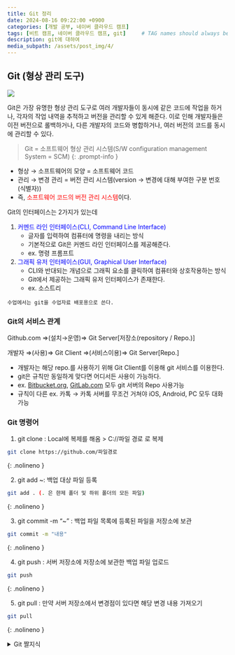 ```yaml
---
title: Git 정리
date: 2024-08-16 09:22:00 +0900
categories: [개발 공부, 네이버 클라우드 캠프]
tags: [비트 캠프, 네이버 클라우드 캠프, git]     # TAG names should always be lowercase
description: git에 대햐여
media_subpath: /assets/post_img/4/
---
```


## Git (형상 관리 도구)

![](img1.png)

Git은 가장 유명한 형상 관리 도구로 여러 개발자들이 동시에 같은 코드에 작업을 하거나, 각자의 작업 내역을 추적하고 버전을 관리할 수 있게 해준다. 이로 인해 개발자들은 이전 버전으로 롤백하거나, 다른 개발자의 코드와 병합하거나, 여러 버전의 코드를 동시에 관리할 수 있다.

> Git = 소프트웨어 형상 관리 시스템(S/W configuration management System = SCM)
{: .prompt-info }

- 형상 → 소프트웨어의 모양 = 소프트웨어 코드
- 관리 → 변경 관리 = 버전 관리 시스템(version → 변경에 대해 부여한 구분 번호(식별자))
- 즉, <span style="color:red">소프트웨어 코드의 버전 관리 시스템</span>이다.

Git의 인터페이스는 2가지가 있는데
1. <span style="color:blue">커멘드 라인 인터페이스(CLI, Command Line Interface)</span>
    - 글자를 입력하여 컴퓨터에 명령을 내리는 방식
    - 기본적으로 Git은 커멘드 라인 인터페이스를 제공해준다.
    - ex. 명령 프롬프트
2. <span style="color:blue">그래픽 유저 인터페이스(GUI, Graphical User Interface)</span>
    - CLI와 반대되는 개념으로 그래픽 요소를 클릭하여 컴퓨터와 상호작용하는 방식
    - Git에서 제공하는 그래픽 유저 인터페이스가 존재한다.
    - ex. 소스트리

`수업에서는 git을 수업자료 배포용으로 쓴다.`

### Git의 서비스 관계
Github.com ⇒(설치→운영)⇒ Git Server[저장소(repository / Repo.)]

개발자 ⇒(사용)⇒ Git Client ⇒(서비스이용)⇒ Git Server[Repo.]

- 개발자는 해당 repo.를 사용하기 위해  Git Client를 이용해 git 서비스를 이용한다.
- git은 규칙만 동일하게 맞다면 어디서든 사용이 가능하다.
- ex. [Bitbucket.org](http://Bitbucket.org), [GitLab.com](http://GitLab.com) 모두 git 서버의 Repo 사용가능
- 규칙이 다른 ex. 카톡 → 카톡 서버를 무조건 거쳐야 iOS, Android, PC 모두 대화 가능

### Git 명령어

1. git clone : Local에 복제를 해옴 > C://파일 경로 로 복제
    
```bash
git clone https://github.com/파일경로
```
{: .nolineno }


2. git add ~: 백업 대상 파일 등록
    
```bash
git add . (. 은 햔제 폴더 및 하위 폴더의 모든 파일)
```
{: .nolineno }


3. git commit -m “~” : 백업 파일 목록에 등록된 파일을 저장소에 보관
    
```bash
git commit -m "내용"
```
{: .nolineno }


4. git push : 서버 저장소에 저장소에 보관한 백업 파일 업로드
    
```bash
git push
```
{: .nolineno }


5. git pull : 만약 서버 저장소에서 변경점이 있다면 해당 변경 내용 가져오기
    
```bash
git pull
```
{: .nolineno }


<details>
<summary> Git 짤지식</summary>

- 폴더 중 .git 폴더는 저장소 폴더이다. <span style="color: red">**삭제하면 git 기능을 이용하지 못한다.**</span> <br>
- 토큰으로 git 관리하기: <br>
  git 프로필 > setting > developer Settings (설정 최하단에 위치) >  token 추가 후 메일로 토큰 보내기 <br>
- $ git → 일반권한, # git → 루트 권한 <br>
- Local → 내 컴퓨터, remote → 내가 아닌 다른 사람의 컴퓨터, 서버 <br>
</details>